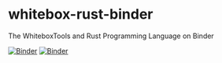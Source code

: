 # whitebox-rust-binder
The WhiteboxTools and Rust Programming Language on Binder

[![Binder](https://mybinder.org/badge_logo.svg)](https://mybinder.org/v2/gh/giswqs/whitebox-rust-binder/master)
[![Binder](http://binder.pangeo.io/badge.svg)](http://binder.pangeo.io/v2/gh/giswqs/whitebox-rust-binder/master)
